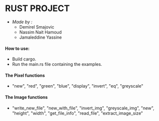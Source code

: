 # RUST PROJECT

* _Made by :_
    * Demirel Smajovic
    * Nassim Nait Hamoud
    * Jamaleddine Yassine
    
#### How to use:

- Build cargo.
- Run the main.rs file containing the examples.

#### The Pixel functions
- "new", "red", "green", "blue", "display", "invert", "eq", "greyscale"

#### The Image functions
- "write_new_file", "new_with_file", "invert_img", "greyscale_img", "new", "height", "width", "get_file_info", "read_file", "extract_image_size"